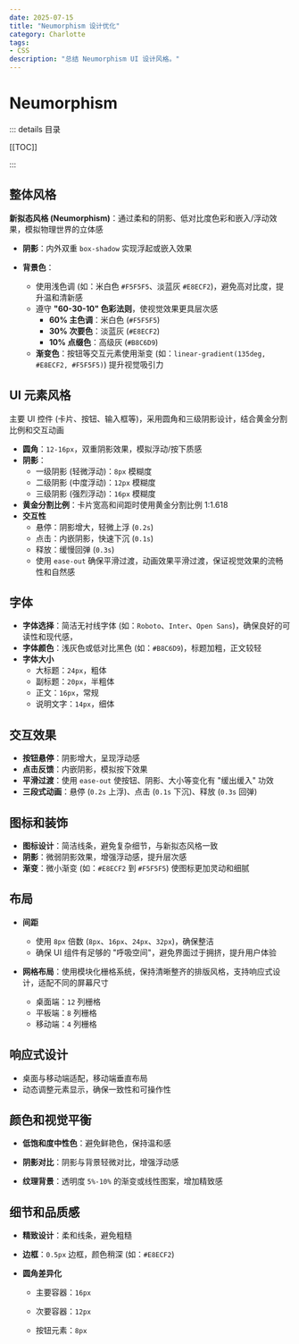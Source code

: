 ```yaml
---
date: 2025-07-15
title: "Neumorphism 设计优化"
category: Charlotte
tags:
- CSS
description: "总结 Neumorphism UI 设计风格。"
---
```

# Neumorphism

::: details 目录

[[TOC]]

:::

## 整体风格

**新拟态风格 (Neumorphism)**：通过柔和的阴影、低对比度色彩和嵌入/浮动效果，模拟物理世界的立体感

- **阴影**：内外双重 `box-shadow` 实现浮起或嵌入效果

- **背景色**：
  - 使用浅色调 (如：米白色 `#F5F5F5`、淡蓝灰 `#E8ECF2`)，避免高对比度，提升温和清新感
  - 遵守 **"60-30-10" 色彩法则**，使视觉效果更具层次感
    - **60% 主色调**：米白色 (`#F5F5F5`)
    - **30% 次要色**：淡蓝灰 (`#E8ECF2`)
    - **10% 点缀色**：高级灰 (`#B8C6D9`)
  - **渐变色**：按钮等交互元素使用渐变 (如：`linear-gradient(135deg, #E8ECF2, #F5F5F5)`) 提升视觉吸引力

## UI 元素风格

主要 UI 控件 (卡片、按钮、输入框等)，采用圆角和三级阴影设计，结合黄金分割比例和交互动画

- **圆角**：`12-16px`，双重阴影效果，模拟浮动/按下质感
- **阴影**：
  - 一级阴影 (轻微浮动)：`8px` 模糊度
  - 二级阴影 (中度浮动)：`12px` 模糊度
  - 三级阴影 (强烈浮动)：`16px` 模糊度
- **黄金分割比例**：卡片宽高和间距时使用黄金分割比例 1:1.618
- **交互性**
  - 悬停：阴影增大，轻微上浮 (`0.2s`)
  - 点击：内嵌阴影，快速下沉 (`0.1s`)
  - 释放：缓慢回弹 (`0.3s`)
  - 使用 `ease-out` 确保平滑过渡，动画效果平滑过渡，保证视觉效果的流畅性和自然感

## 字体

- **字体选择**：简洁无衬线字体 (如：`Roboto`、`Inter`、`Open Sans`)，确保良好的可读性和现代感，
- **字体颜色**：浅灰色或低对比黑色 (如：`#B8C6D9`)，标题加粗，正文较轻
- **字体大小**
  - 大标题：`24px`，粗体
  - 副标题：`20px`，半粗体
  - 正文：`16px`，常规
  - 说明文字：`14px`，细体


## 交互效果

- **按钮悬停**：阴影增大，呈现浮动感
- **点击反馈**：内嵌阴影，模拟按下效果
- **平滑过渡**：使用 `ease-out` 使按钮、阴影、大小等变化有 "缓出缓入" 功效
- **三段式动画**：悬停 (`0.2s` 上浮)、点击 (`0.1s` 下沉)、释放 (`0.3s` 回弹)

## 图标和装饰

- **图标设计**：简洁线条，避免复杂细节，与新拟态风格一致
- **阴影**：微弱阴影效果，增强浮动感，提升层次感
- **渐变**：微小渐变 (如：`#E8ECF2` 到 `#F5F5F5`) 使图标更加灵动和细腻

## 布局

- **间距**
  - 使用 `8px` 倍数 (`8px`、`16px`、`24px`、`32px`)，确保整洁
  - 确保 UI 组件有足够的 "呼吸空间"，避免界面过于拥挤，提升用户体验

- **网格布局**：使用模块化栅格系统，保持清晰整齐的排版风格，支持响应式设计，适配不同的屏幕尺寸
  - 桌面端：`12` 列栅格
  - 平板端：`8` 列栅格
  - 移动端：`4` 列栅格


## 响应式设计

- 桌面与移动端适配，移动端垂直布局
- 动态调整元素显示，确保一致性和可操作性

## 颜色和视觉平衡

- **低饱和度中性色**：避免鲜艳色，保持温和感

- **阴影对比**：阴影与背景轻微对比，增强浮动感

- **纹理背景**：透明度 `5%-10%` 的渐变或线性图案，增加精致感

## 细节和品质感

- **精致设计**：柔和线条，避免粗糙

- **边框**：`0.5px` 边框，颜色稍深 (如：`#E8ECF2`)

- **圆角差异化**

  - 主要容器：`16px`

  - 次要容器：`12px`

  - 按钮元素：`8px`

